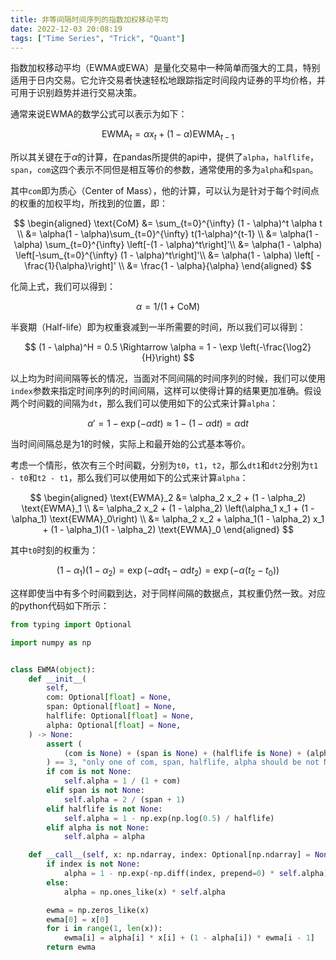 ```yaml
---
title: 非等间隔时间序列的指数加权移动平均
date: 2022-12-03 20:08:19
tags: ["Time Series", "Trick", "Quant"]
---
```


指数加权移动平均（EWMA或EWA）是量化交易中一种简单而强大的工具，特别适用于日内交易。它允许交易者快速轻松地跟踪指定时间段内证券的平均价格，并可用于识别趋势并进行交易决策。

通常来说EWMA的数学公式可以表示为如下：

$$
\text{EWMA}_{t} = \alpha x_t +(1 - \alpha) \text{EWMA}_{t-1}
$$

所以其关键在于$\alpha$的计算，在pandas所提供的api中，提供了`alpha`，`halflife`，`span`，`com`这四个表示不同但是相互等价的参数，通常使用的多为`alpha`和`span`。

其中`com`即为质心（Center of Mass），他的计算，可以认为是针对于每个时间点的权重的加权平均，所找到的位置，即：

$$
\begin{aligned}
\text{CoM} 
&= \sum_{t=0}^{\infty} (1 - \alpha)^t \alpha t \\
&= \alpha(1 - \alpha)\sum_{t=0}^{\infty} t(1-\alpha)^{t-1} \\
&= \alpha(1 - \alpha) \sum_{t=0}^{\infty} \left[-(1 - \alpha)^t\right]'\\
&= \alpha(1 - \alpha) \left[-\sum_{t=0}^{\infty} (1 - \alpha)^t\right]'\\
&= \alpha(1 - \alpha) \left[ - \frac{1}{\alpha}\right]' \\
&= \frac{1 - \alpha}{\alpha}
\end{aligned}
$$

化简上式，我们可以得到：

$$
\alpha = 1 / (1 + \text{CoM})
$$

半衰期（Half-life）即为权重衰减到一半所需要的时间，所以我们可以得到：

$$
(1 - \alpha)^H = 0.5 
\Rightarrow 
\alpha = 1 - \exp \left(-\frac{\log2}{H}\right)
$$

以上均为时间间隔等长的情况，当面对不同间隔的时间序列的时候，我们可以使用`index`参数来指定时间序列的时间间隔，这样可以使得计算的结果更加准确。假设两个时间戳的间隔为`dt`，那么我们可以使用如下的公式来计算`alpha`：

$$
\alpha' = 1 - \exp(-\alpha \text{d}t) \approx 1 - (1 - \alpha \text{d}t) = \alpha \text{d}t
$$

当时间间隔总是为1的时候，实际上和最开始的公式基本等价。

考虑一个情形，依次有三个时间戳，分别为`t0`，`t1`，`t2`，那么`dt1`和`dt2`分别为`t1 - t0`和`t2 - t1`，那么我们可以使用如下的公式来计算`alpha`：

$$
\begin{aligned}
\text{EWMA}_2 &= \alpha_2 x_2 + (1 - \alpha_2) \text{EWMA}_1 \\
&= \alpha_2 x_2 + (1 - \alpha_2) \left(\alpha_1 x_1 + (1 - \alpha_1) \text{EWMA}_0\right) \\
&= \alpha_2 x_2 + \alpha_1(1 - \alpha_2) x_1 + (1 - \alpha_1)(1 - \alpha_2) \text{EWMA}_0 
\end{aligned}
$$

其中`t0`时刻的权重为：

$$
(1 - \alpha_1)(1 - \alpha_2) = \exp(-\alpha \text{d}t_1 - \alpha \text{d}t_2) = \exp(-\alpha (t_2 - t_0))
$$

这样即使当中有多个时间戳到达，对于同样间隔的数据点，其权重仍然一致。对应的python代码如下所示：

```python
from typing import Optional

import numpy as np


class EWMA(object):
    def __init__(
        self,
        com: Optional[float] = None,
        span: Optional[float] = None,
        halflife: Optional[float] = None,
        alpha: Optional[float] = None,
    ) -> None:
        assert (
            (com is None) + (span is None) + (halflife is None) + (alpha is None)
        ) == 3, "only one of com, span, halflife, alpha should be not None"
        if com is not None:
            self.alpha = 1 / (1 + com)
        elif span is not None:
            self.alpha = 2 / (span + 1)
        elif halflife is not None:
            self.alpha = 1 - np.exp(np.log(0.5) / halflife)
        elif alpha is not None:
            self.alpha = alpha

    def __call__(self, x: np.ndarray, index: Optional[np.ndarray] = None) -> np.ndarray:
        if index is not None:
            alpha = 1 - np.exp(-np.diff(index, prepend=0) * self.alpha)
        else:
            alpha = np.ones_like(x) * self.alpha

        ewma = np.zeros_like(x)
        ewma[0] = x[0]
        for i in range(1, len(x)):
            ewma[i] = alpha[i] * x[i] + (1 - alpha[i]) * ewma[i - 1]
        return ewma
```